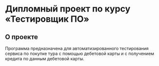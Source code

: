 # Дипломный проект по курсу «Тестировщик ПО»
## О проекте

Программа предназначена для автоматизированного тестирования сервиса по покупке тура с помощью дебетовой карты и с получением кредита
по данным дебетовой карты.

